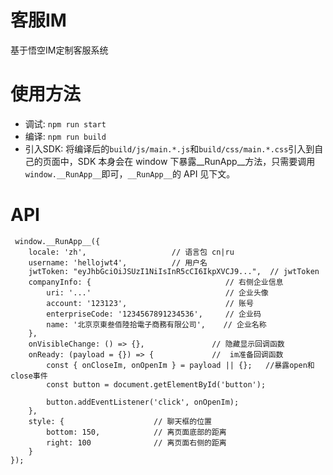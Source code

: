# 客服IM
基于悟空IM定制客服系统

# 使用方法
* 调试: `npm run start`
* 编译: `npm run build`
* 引入SDK: 将编译后的`build/js/main.*.js`和`build/css/main.*.css`引入到自己的页面中，SDK 本身会在 window 下暴露__RunApp__方法，只需要调用`window.__RunApp__`即可，`__RunApp__`的 API 见下文。


# API
```
 window.__RunApp__({
    locale: 'zh',                   // 语言包 cn|ru
    username: 'hellojwt4',          // 用户名
    jwtToken: "eyJhbGciOiJSUzI1NiIsInR5cCI6IkpXVCJ9...",  // jwtToken
    companyInfo: {                              // 右侧企业信息
        uri: '...'                              // 企业头像
        account: '123123',                      // 账号
        enterpriseCode: '1234567891234536',     // 企业码
        name: '北京京東叁佰陸拾電子商務有限公司',    // 企业名称  
    },
    onVisibleChange: () => {},               // 隐藏显示回调函数
    onReady: (payload = {}) => {             //  im准备回调函数
        const { onCloseIm, onOpenIm } = payload || {};   //暴露open和close事件
        const button = document.getElementById('button');

        button.addEventListener('click', onOpenIm);
    }, 
    style: {                    // 聊天框的位置
        bottom: 150,            // 离页面底部的距离
        right: 100              // 离页面右侧的距离
    }
}); 
```
